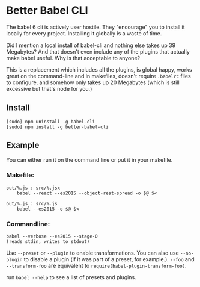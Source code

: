# Better Babel CLI

The babel 6 cli is actively user hostile.  They "encourage" you to install it 
locally for every project.  Installing it globally is a waste of time.

Did I mention a local install of babel-cli and nothing else takes up
39 Megabytes?  And that doesn't even include any of the plugins that
actually make babel useful.  Why is that acceptable to anyone?

This is a replacement which includes all the plugins, is global happy,
works great on the command-line and in makefiles, doesn't require `.babelrc`
files to configure, and somehow only takes up 20 Megabytes (which is still 
excessive but that's node for you.)

## Install

    [sudo] npm uninstall -g babel-cli
    [sudo] npm install -g better-babel-cli

## Example

You can either run it on the command line or put it in your makefile.

### Makefile:

    out/%.js : src/%.jsx
        babel --react --es2015 --object-rest-spread -o $@ $< 

    out/%.js : src/%.js
        babel --es2015 -o $@ $< 


### Commandline:

    babel --verbose --es2015 --stage-0
    (reads stdin, writes to stdout)


Use `--preset` or `--plugin` to enable transformations.  You can also
use `--no-plugin` to disable a plugin (if it was part of a preset, for
example.).  `--foo` and `--transform-foo` are equivalent to 
`require(babel-plugin-transform-foo)`.

run `babel --help` to see a list of presets and plugins.
